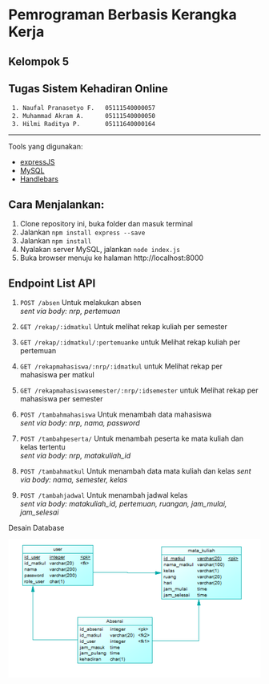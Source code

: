 # Pemrograman Berbasis Kerangka Kerja
## Kelompok 5
## Tugas Sistem Kehadiran Online

     1. Naufal Pranasetyo F.   05111540000057
     2. Muhammad Akram A.      05111540000050
     3. Hilmi Raditya P.       05111640000164
    
---

Tools yang digunakan: 
- [expressJS](https://expressjs.com/)
- [MySQL](https://www.mysql.com/) 
- [Handlebars](https://github.com/pillarjs/hbs)
   
## Cara Menjalankan:
1. Clone repository ini, buka folder dan masuk terminal
2. Jalankan `npm install express --save`
3. Jalankan `npm install`
4. Nyalakan server MySQL, jalankan `node index.js`
5. Buka browser menuju ke halaman http://localhost:8000


## Endpoint List API
1. `POST /absen` Untuk melakukan absen  
*sent via body: nrp, pertemuan*


2. `GET /rekap/:idmatkul` Untuk melihat rekap kuliah per semester

3. `GET /rekap/:idmatkul/:pertemuanke` untuk Melihat rekap kuliah per pertemuan

4. `GET /rekapmahasiswa/:nrp/:idmatkul` untuk Melihat rekap per mahasiswa per matkul

5. `GET /rekapmahasiswasemester/:nrp/:idsemester` untuk Melihat rekap per mahasiswa per semester 

6. `POST /tambahmahasiswa` Untuk menambah data mahasiswa  
*sent via body: nrp, nama, password*


7. `POST /tambahpeserta/` Untuk menambah peserta ke mata kuliah dan kelas tertentu  
*sent via body: nrp, matakuliah_id*


8. `POST /tambahmatkul` Untuk menambah data mata kuliah dan kelas 
*sent via body: nama, semester, kelas*


9. `POST /tambahjadwal` Untuk menambah jadwal kelas  
*sent via body: matakuliah_id, pertemuan, ruangan, jam_mulai, jam_selesai*


Desain Database

![db](Database.png)


